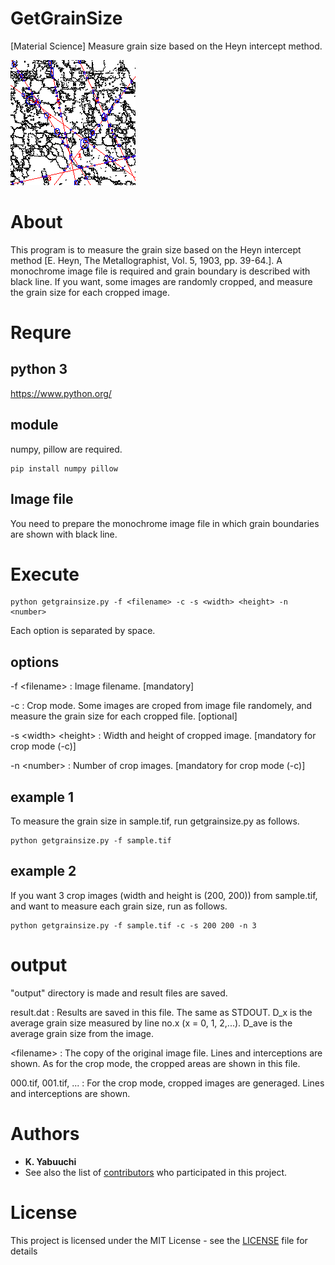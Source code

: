 # GetGrainSize
[Material Science] Measure grain size based on the Heyn intercept method.

![sample](https://github.com/kyphd/GetGrainSize/blob/master/output/000.png)

# About
This program is to measure the grain size based on the Heyn intercept method [E. Heyn, The Metallographist, Vol. 5, 1903, pp. 39-64.]. A monochrome image file is required and grain boundary is described with black line. If you want, some images are randomly cropped, and measure the grain size for each cropped image.

# Requre
## python 3

https://www.python.org/

## module
numpy, pillow are required.
```
pip install numpy pillow
```

## Image file

You need to prepare the monochrome image file in which grain boundaries are shown with black line.

# Execute

```
python getgrainsize.py -f <filename> -c -s <width> <height> -n <number>
```

Each option is separated by space. 

## options

-f \<filename\> : Image filename. \[mandatory\]

-c : Crop mode. Some images are croped from image file randomely, and measure the grain size for each cropped file. \[optional\]

-s \<width\> \<height\> : Width and height of cropped image. \[mandatory for crop mode (-c)\]

-n \<number\> : Number of crop images. \[mandatory for crop mode (-c)\]

## example 1

To measure the grain size in sample.tif, run getgrainsize.py as follows.

```
python getgrainsize.py -f sample.tif
```

## example 2

If you want 3 crop images (width and height is (200, 200)) from sample.tif, and want to measure each grain size, run as follows.

```
python getgrainsize.py -f sample.tif -c -s 200 200 -n 3
```

# output

"output" directory is made and result files are saved.

result.dat : Results are saved in this file. The same as STDOUT. D_x is the average grain size measured by line no.x (x = 0, 1, 2,...). D_ave is the average grain size from the image.

\<filename\> : The copy of the original image file. Lines and interceptions are shown. As for the crop mode, the cropped areas are shown in this file.

000.tif, 001.tif, ... : For the crop mode, cropped images are generaged. Lines and interceptions are shown.


# Authors

* **K. Yabuuchi** 
* See also the list of [contributors](https://github.com/kyphd/GetGrainSize/contributors) who participated in this project.

# License

This project is licensed under the MIT License - see the [LICENSE](LICENSE) file for details